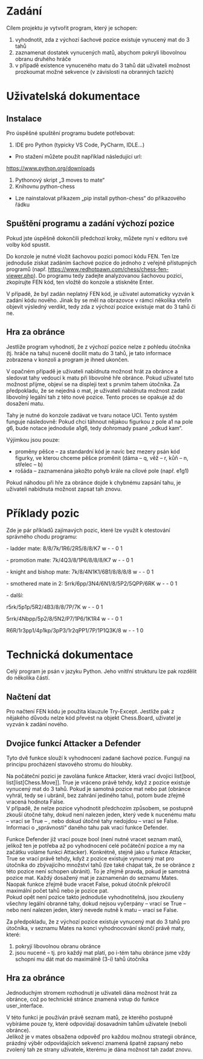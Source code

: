 # Zadání

Cílem projektu je vytvořit program, který je schopen:

1. vyhodnotit, zda z výchozí šachové pozice existuje vynucený mat do 3 tahů
2. zaznamenat dostatek vynucených matů, abychom pokryli libovolnou obranu druhého hráče
3. v případě existence vynuceného matu do 3 tahů dát uživateli možnost prozkoumat možné sekvence (v závislosti na obranných tazích)

# Uživatelská dokumentace

## Instalace

Pro úspěšné spuštění programu budete potřebovat:

1. IDE pro Python (typicky VS Code, PyCharm, IDLE...)

- Pro stažení můžete použít například následující url:

<https://www.python.org/downloads>

1. Pythonový skript „3 moves to mate“
2. Knihovnu python-chess

- Lze nainstalovat příkazem „pip install python-chess“ do příkazového řádku

## Spuštění programu a zadání výchozí pozice

Pokud jste úspěšně dokončili předchozí kroky, můžete nyní v editoru své volby kód spustit.

Do konzole je nutné vložit šachovou pozici pomocí kódu FEN. Ten lze jednoduše získat zadáním šachové pozice do jednoho z veřejně přístupných programů (např. <https://www.redhotpawn.com/chess/chess-fen-viewer.php>). Do programu tedy zadejte analyzovanou šachovou pozici, zkopírujte FEN kód, ten vložtě do konzole a stiskněte Enter.

V případě, že byl zadán neplatný FEN kód, je uživatel automaticky vyzván k zadání kódu nového. Jinak by se měl na obrazovce v rámci několika vteřin objevit výsledný verdikt, tedy zda z výchozí pozice existuje mat do 3 tahů či ne.

## Hra za obránce

Jestliže program vyhodnotí, že z výchozí pozice nelze z pohledu útočníka (tj. hráče na tahu) nuceně docílit matu do 3 tahů, je tato informace zobrazena v konzoli a program je ihned ukončen.

V opačném případě je uživateli nabídnuta možnost hrát za obránce a sledovat tahy vedoucí k matu při libovolné hře obránce. Pokud uživatel tuto možnost přijme, objeví se na displeji text s prvním tahem útočníka. Za předpokladu, že se nejedná o mat, je uživateli nabídnuta možnost zadat libovolný legální tah z této nové pozice. Tento proces se opakuje až do dosažení matu.

Tahy je nutné do konzole zadávat ve tvaru notace UCI. Tento systém funguje následovně: Pokud chci táhnout nějakou figurkou z pole a1 na pole g6, bude notace jednoduše a1g6, tedy dohromady psané „odkud kam“.

Výjimkou jsou pouze:

- proměny pěšce – za standardní kód je navíc bez mezery psán kód figurky, ve kterou chceme pěšce proměnit (dáma – q, věž – r, kůň – n, střelec – b)
- rošáda – zaznamenána jakožto pohyb krále na cílové pole (např. e1g1)

Pokud náhodou při hře za obránce dojde k chybnému zapsání tahu, je uživateli nabídnuta možnost zapsat tah znovu.

# Příklady pozic

Zde je pár příkladů zajímavých pozic, které lze využít k otestování správného chodu programu:

\- ladder mate: 8/8/7k/1R6/2R5/8/8/K7 w - - 0 1

\- promotion mate: 7k/4Q3/8/1P6/8/8/8/K7 w - - 0 1

\- knight and bishop mate: 7k/8/4N1K1/6B1/8/8/8/8 w - - 0 1

\- smothered mate in 2: 5rrk/6pp/3N4/6N1/8/5P2/5QPP/6RK w - - 0 1

\- další:

r5rk/5p1p/5R2/4B3/8/8/7P/7K w - - 0 1

5rrk/4Nbpp/5p2/8/5N2/P7/1P6/1K1R4 w - - 0 1

R6R/1r3pp1/4p1kp/3pP3/1r2qPP1/7P/1P1Q3K/8 w - - 1 0

# Technická dokumentace

Celý program je psán v jazyku Python. Jeho vnitřní strukturu lze pak rozdělit do několika částí.

## Načtení dat

Pro načtení FEN kódu je použita klauzule Try-Except. Jestliže pak z nějakého důvodu nelze kód převést na objekt Chess.Board, uživatel je vyzván k zadání nového.

## Dvojice funkcí Attacker a Defender

Tyto dvě funkce slouží k vyhodnocení zadané šachové pozice. Fungují na principu procházení stavového stromu do hloubky.

Na počáteční pozici je zavolána funkce Attacker, která vrací dvojici list\[bool, list\[list\[Chess.Move\]\]. True je vráceno právě tehdy, když z pozice existuje vynucený mat do 3 tahů. Pokud je samotná pozice mat nebo pat (obránce vyhrál, tedy se i ubránil, bez zahrání jediného tahu), potom bude zřejmě vracená hodnota False.  
V případě, že nelze pozice vyhodnotit předchozím způsobem, se postupně zkouší útočné tahy, dokud není nalezen jeden, který vede k nucenému matu – vrací se True – , nebo dokud útočné tahy nedojdou – vrací se False. Informaci o „správnosti“ daného tahu pak vrací funkce Defender.

Funkce Defender již vrací pouze bool (není nutné vracet seznam matů, jelikož ten je potřeba až po vyhodnocení celé počáteční pozice a my na začátku voláme funkci Attacker). Konkrétně, stejně jako u funkce Attacker, True se vrací právě tehdy, když z pozice existuje vynucený mat pro útočníka do zbývajícího množství tahů (lze také chápat tak, že se obránce z této pozice není schopen ubránit). To je zřejmě pravda, pokud je samotná pozice mat. Každý dosažený mat je zaznamenán do seznamu Mates. Naopak funkce zřejmě bude vracet False, pokud útočník překročil maximální počet tahů nebo je pozice pat.  
Pokud opět není pozice takto jednoduše vyhodnotitelná, jsou zkoušeny všechny legální obranné tahy, dokud nejsou vyčerpány – vrací se True – nebo není nalezen jeden, který nevede nutně k matu – vrací se False.

Za předpokladu, že z výchozí pozice existuje vynucený mat do 3 tahů pro útočníka, v seznamu Mates na konci vyhodnocování skončí právě maty, které:

1. pokryjí libovolnou obranu obránce
2. jsou nucené – tj. pro každý mat platí, po i-tém tahu obránce jsme vždy schopni mu dát mat do maximálně (3-i) tahů útočníka

## Hra za obránce

Jednoduchým stromem rozhodnutí je uživateli dána možnost hrát za obránce, což po technické stránce znamená vstup do funkce user_interface.

V této funkci je používán právě seznam matů, ze kterého postupně vybíráme pouze ty, které odpovídají dosavadním tahům uživatele (neboli obránce).  
Jelikož je v mates obsažena odpověď pro každou možnou strategii obránce, prázdný výběr odpovídajících sekvencí znamená špatně zapsaný nebo zvolený tah ze strany uživatele, kterému je dána možnost tah zadat znovu.
